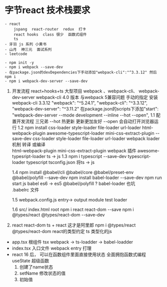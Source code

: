 # 字节react 技术栈要求   
    - react
        jspang  react-router  redux  打卡 
        react hooks  class 很少  函数式组件
        ts
    - 牙羽 js 系列 小黄书
    - 山月  神三元  面试系列 
    - leetcode  

    - npm init -y
    - npm i webpack --save-dev 
    - 在package.json的devDependencies下手动添加"webpack-cli":"^3.3.12" 然后  npm i
    - npm i webpack-dev-server --save-dev
1. 开发流程 react+hooks+ts  大型项目  webpack 、webpack-cli、 webpack-dev-server
webpack-cli  4.0 版本 与webpack 5兼容问题
手动的指定 安装 webpack-cli 3.3.12
    "webpack": "^5.24.1",
    "webpack-cli": "^3.3.12",
    "webpack-dev-server": "^3.11.2"
    在package.json的scripts下添加"start": "webpack-dev-server --mode development --inline --hot --open",
    1.1 配置开发流程 三兄弟
        --hot  热更新 更新更加友好
        --open 会自动打开浏览器运行
    1.2 npm install css-loader style-loader file-loader url-loader html-webpack-plugin awesome-typescript-loader mini-css-extract-plugin --save-dev
    css-loader style-loader file-loader url-loader 
        webpack loader机制 转译 或编译   
        html-webpack-plugin
        mini-css-extract-plugin webpack 插件 
        awesome-typesript-loader ts -> js 
    1.3  npm i typescript --save-dev
    typescript-loader  typescript 
        tsconfig.json 将ts -> js

    1.4 npm install @babel/cli @babel/core @babel/preset-env @babel/polyfill --save-dev
    npm install babel-loader --save-dev
    npm run start
    js   babel es6 -> es5
        @babel/polyfill ? 
        babel-loader 也坑  
        .babelrc 文件

    1.5 webpack.config.js 
        entry-> output 
        module test loader 

    1.6  src/ index.html  root
    npm i react react-dom  --save
    npm i @types/react @types/react-dom --save-dev
2. react  react-dom
    ts + react 这才是阿里郎
    npm i @types/react   @types/react-dom  react的类型约定
    ts 类型化的js 

- app.tsx
    根组件 tsx webpack -> ts-loadder -> babel-loadder
- index.tsx 
    入口文件 webpack entry 打理
- react 16 后， 可以在函数组件里面直接使用状态
全面拥抱函数式编程
    useState 超级函数
    1. 创建了name状态
    2. setName 修改状态的值
    3. 初始值